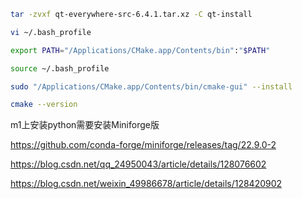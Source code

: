 ```bash
tar -zvxf qt-everywhere-src-6.4.1.tar.xz -C qt-install
```

```bash
vi ~/.bash_profile
```

```bash
export PATH="/Applications/CMake.app/Contents/bin":"$PATH"
```

```bash
source ~/.bash_profile

sudo "/Applications/CMake.app/Contents/bin/cmake-gui" --install   
```

```bash
cmake --version
```

m1上安装python需要安装Miniforge版

https://github.com/conda-forge/miniforge/releases/tag/22.9.0-2

https://blog.csdn.net/qq_24950043/article/details/128076602

https://blog.csdn.net/weixin_49986678/article/details/128420902